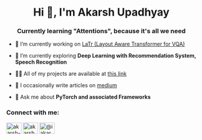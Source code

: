 <h1 align="center">Hi 👋, I'm Akarsh Upadhyay</h1>
<h3 align="center">Currently learning "Attentions", because it's all we need
</h3>

- 🔭 I’m currently working on [LaTr (Layout Aware Transformer for VQA)](https://github.com/uakarsh/latr)

- 🌱 I’m currently exploring **Deep Learning with Recommendation System, Speech Recognition**

- 👨‍💻 All of my projects are available at [this link](https://github.com/uakarsh)

- 📝 I occasionally write articles on [medium](https://iakarshu.medium.com/)

- 💬 Ask me about **PyTorch and associated Frameworks**

<h3 align="left">Connect with me:</h3>
<p align="left">
<a href="https://linkedin.com/in/akarsh-upadhyay" target="blank"><img align="center" src="https://raw.githubusercontent.com/rahuldkjain/github-profile-readme-generator/master/src/images/icons/Social/linked-in-alt.svg" alt="akarsh-upadhyay" height="30" width="40" /></a>
<a href="https://kaggle.com/akarshu121" target="blank"><img align="center" src="https://raw.githubusercontent.com/rahuldkjain/github-profile-readme-generator/master/src/images/icons/Social/kaggle.svg" alt="akarshu121" height="30" width="40" /></a>
<a href="https://medium.com/@iakarshu" target="blank"><img align="center" src="https://raw.githubusercontent.com/rahuldkjain/github-profile-readme-generator/master/src/images/icons/Social/medium.svg" alt="@iakarshu" height="30" width="40" /></a>
</p>

